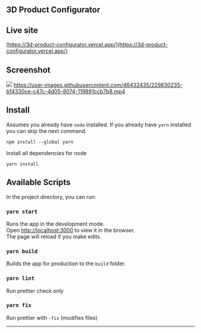 ## 3D Product Configurator

## Live site
[https://3d-product-configurator.vercel.app/](https://3d-product-configurator.vercel.app/)

## Screenshot
![](https://github.com/belopot/3d-product-configurator/blob/master/screenshots/image1.jpg)
https://user-images.githubusercontent.com/46432435/229830235-b14330ce-c47c-4d05-8074-119891ccb7b8.mp4


## Install

Assumes you already have `node` installed. If you already have `yarn` installed you can skip the next command.

    npm install --global yarn

Install all dependencies for node

    yarn install

## Available Scripts

In the project directory, you can run:

### `yarn start`

Runs the app in the development mode.\
Open [http://localhost:3000](http://localhost:3000) to view it in the browser.\
The page will reload if you make edits.

### `yarn build`

Builds the app for production to the `build` folder.

### `yarn lint`

Run prettier check only

### `yarn fix`

Run prettier with `-fix` (modifies files)

---
